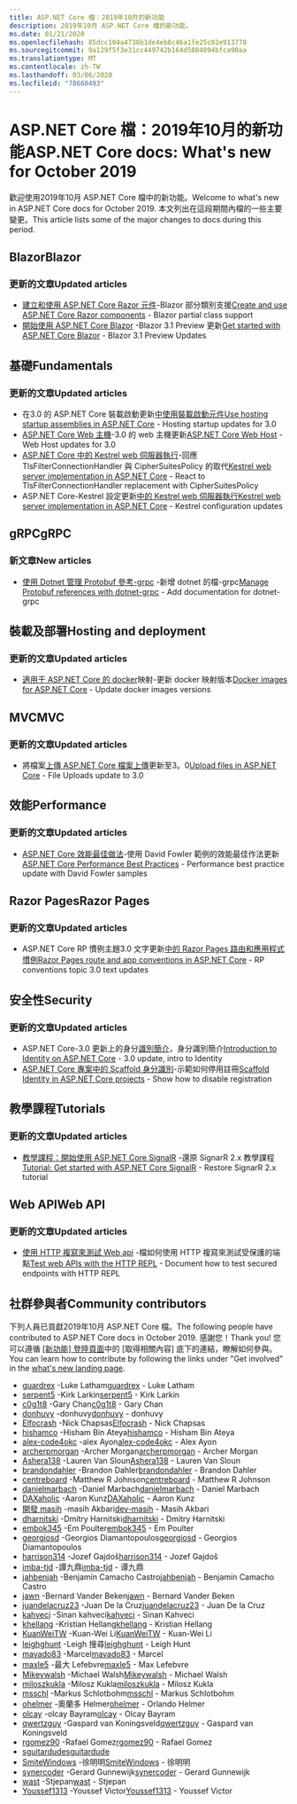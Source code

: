 ```yaml
---
title: ASP.NET Core 檔：2019年10月的新功能
description: 2019年10月 ASP.NET Core 檔的新功能。
ms.date: 01/21/2020
ms.openlocfilehash: 85dcc104a4738b1de4eb8c46a1fe25c02e913778
ms.sourcegitcommit: 9a129f5f3e31cc449742b164d5004894bfca90aa
ms.translationtype: MT
ms.contentlocale: zh-TW
ms.lasthandoff: 03/06/2020
ms.locfileid: "78660493"
---
```

# <a name="aspnet-core-docs-whats-new-for-october-2019"></a><span data-ttu-id="5f66b-103">ASP.NET Core 檔：2019年10月的新功能</span><span class="sxs-lookup"><span data-stu-id="5f66b-103">ASP.NET Core docs: What's new for October 2019</span></span>

<span data-ttu-id="5f66b-104">歡迎使用2019年10月 ASP.NET Core 檔中的新功能。</span><span class="sxs-lookup"><span data-stu-id="5f66b-104">Welcome to what's new in ASP.NET Core docs for October 2019.</span></span> <span data-ttu-id="5f66b-105">本文列出在這段期間內檔的一些主要變更。</span><span class="sxs-lookup"><span data-stu-id="5f66b-105">This article lists some of the major changes to docs during this period.</span></span>

## <a name="blazor"></a><span data-ttu-id="5f66b-106">Blazor</span><span class="sxs-lookup"><span data-stu-id="5f66b-106">Blazor</span></span>

### <a name="updated-articles"></a><span data-ttu-id="5f66b-107">更新的文章</span><span class="sxs-lookup"><span data-stu-id="5f66b-107">Updated articles</span></span>

- <span data-ttu-id="5f66b-108">[建立和使用 ASP.NET Core Razor 元件](../blazor/components.md)-Blazor 部分類別支援</span><span class="sxs-lookup"><span data-stu-id="5f66b-108">[Create and use ASP.NET Core Razor components](../blazor/components.md) - Blazor partial class support</span></span>
- <span data-ttu-id="5f66b-109">[開始使用 ASP.NET Core Blazor](../blazor/get-started.md) -Blazor 3.1 Preview 更新</span><span class="sxs-lookup"><span data-stu-id="5f66b-109">[Get started with ASP.NET Core Blazor](../blazor/get-started.md) - Blazor 3.1 Preview Updates</span></span>

## <a name="fundamentals"></a><span data-ttu-id="5f66b-110">基礎</span><span class="sxs-lookup"><span data-stu-id="5f66b-110">Fundamentals</span></span>

### <a name="updated-articles"></a><span data-ttu-id="5f66b-111">更新的文章</span><span class="sxs-lookup"><span data-stu-id="5f66b-111">Updated articles</span></span>

- <span data-ttu-id="5f66b-112">在3.0 的 ASP.NET Core 裝載啟動更新[中使用裝載啟動元件](../fundamentals/host/platform-specific-configuration.md)</span><span class="sxs-lookup"><span data-stu-id="5f66b-112">[Use hosting startup assemblies in ASP.NET Core](../fundamentals/host/platform-specific-configuration.md) - Hosting startup updates for 3.0</span></span>
- <span data-ttu-id="5f66b-113">[ASP.NET Core Web 主機](../fundamentals/host/web-host.md)-3.0 的 web 主機更新</span><span class="sxs-lookup"><span data-stu-id="5f66b-113">[ASP.NET Core Web Host](../fundamentals/host/web-host.md) - Web Host updates for 3.0</span></span>
- <span data-ttu-id="5f66b-114">[ASP.NET Core 中的 Kestrel web 伺服器執行](../fundamentals/servers/kestrel.md)-回應 TlsFilterConnectionHandler 與 CipherSuitesPolicy 的取代</span><span class="sxs-lookup"><span data-stu-id="5f66b-114">[Kestrel web server implementation in ASP.NET Core](../fundamentals/servers/kestrel.md) - React to TlsFilterConnectionHandler replacement with CipherSuitesPolicy</span></span>
- <span data-ttu-id="5f66b-115">ASP.NET Core-Kestrel 設定更新[中的 Kestrel web 伺服器執行](../fundamentals/servers/kestrel.md)</span><span class="sxs-lookup"><span data-stu-id="5f66b-115">[Kestrel web server implementation in ASP.NET Core](../fundamentals/servers/kestrel.md) - Kestrel configuration updates</span></span>

## <a name="grpc"></a><span data-ttu-id="5f66b-116">gRPC</span><span class="sxs-lookup"><span data-stu-id="5f66b-116">gRPC</span></span>

### <a name="new-articles"></a><span data-ttu-id="5f66b-117">新文章</span><span class="sxs-lookup"><span data-stu-id="5f66b-117">New articles</span></span>

- <span data-ttu-id="5f66b-118">[使用 Dotnet 管理 Protobuf 參考-grpc](../grpc/dotnet-grpc.md) -新增 dotnet 的檔-grpc</span><span class="sxs-lookup"><span data-stu-id="5f66b-118">[Manage Protobuf references with dotnet-grpc](../grpc/dotnet-grpc.md) - Add documentation for dotnet-grpc</span></span>

## <a name="hosting-and-deployment"></a><span data-ttu-id="5f66b-119">裝載及部署</span><span class="sxs-lookup"><span data-stu-id="5f66b-119">Hosting and deployment</span></span>

### <a name="updated-articles"></a><span data-ttu-id="5f66b-120">更新的文章</span><span class="sxs-lookup"><span data-stu-id="5f66b-120">Updated articles</span></span>

- <span data-ttu-id="5f66b-121">[適用于 ASP.NET Core 的 docker](../host-and-deploy/docker/building-net-docker-images.md)映射-更新 docker 映射版本</span><span class="sxs-lookup"><span data-stu-id="5f66b-121">[Docker images for ASP.NET Core](../host-and-deploy/docker/building-net-docker-images.md) - Update docker images versions</span></span>

## <a name="mvc"></a><span data-ttu-id="5f66b-122">MVC</span><span class="sxs-lookup"><span data-stu-id="5f66b-122">MVC</span></span>

### <a name="updated-articles"></a><span data-ttu-id="5f66b-123">更新的文章</span><span class="sxs-lookup"><span data-stu-id="5f66b-123">Updated articles</span></span>

- <span data-ttu-id="5f66b-124">將檔案[上傳 ASP.NET Core 檔案上傳](../mvc/models/file-uploads.md)更新至3。0</span><span class="sxs-lookup"><span data-stu-id="5f66b-124">[Upload files in ASP.NET Core](../mvc/models/file-uploads.md) - File Uploads update to 3.0</span></span>

## <a name="performance"></a><span data-ttu-id="5f66b-125">效能</span><span class="sxs-lookup"><span data-stu-id="5f66b-125">Performance</span></span>

### <a name="updated-articles"></a><span data-ttu-id="5f66b-126">更新的文章</span><span class="sxs-lookup"><span data-stu-id="5f66b-126">Updated articles</span></span>

- <span data-ttu-id="5f66b-127">[ASP.NET Core 效能最佳做法](../performance/performance-best-practices.md)-使用 David Fowler 範例的效能最佳作法更新</span><span class="sxs-lookup"><span data-stu-id="5f66b-127">[ASP.NET Core Performance Best Practices](../performance/performance-best-practices.md) - Performance best practice update with David Fowler samples</span></span>

## <a name="razor-pages"></a><span data-ttu-id="5f66b-128">Razor Pages</span><span class="sxs-lookup"><span data-stu-id="5f66b-128">Razor Pages</span></span>

### <a name="updated-articles"></a><span data-ttu-id="5f66b-129">更新的文章</span><span class="sxs-lookup"><span data-stu-id="5f66b-129">Updated articles</span></span>

- <span data-ttu-id="5f66b-130">ASP.NET Core RP 慣例主題3.0 文字更新[中的 Razor Pages 路由和應用程式慣例](../razor-pages/razor-pages-conventions.md)</span><span class="sxs-lookup"><span data-stu-id="5f66b-130">[Razor Pages route and app conventions in ASP.NET Core](../razor-pages/razor-pages-conventions.md) - RP conventions topic 3.0 text updates</span></span>

## <a name="security"></a><span data-ttu-id="5f66b-131">安全性</span><span class="sxs-lookup"><span data-stu-id="5f66b-131">Security</span></span>

### <a name="updated-articles"></a><span data-ttu-id="5f66b-132">更新的文章</span><span class="sxs-lookup"><span data-stu-id="5f66b-132">Updated articles</span></span>

- <span data-ttu-id="5f66b-133">ASP.NET Core-3.0 更新上的身分[識別簡介](../security/authentication/identity.md)，身分識別簡介</span><span class="sxs-lookup"><span data-stu-id="5f66b-133">[Introduction to Identity on ASP.NET Core](../security/authentication/identity.md) - 3.0 update, intro to Identity</span></span>
- <span data-ttu-id="5f66b-134">[ASP.NET Core 專案中的 Scaffold 身分識別](../security/authentication/scaffold-identity.md)-示範如何停用註冊</span><span class="sxs-lookup"><span data-stu-id="5f66b-134">[Scaffold Identity in ASP.NET Core projects](../security/authentication/scaffold-identity.md) - Show how to disable registration</span></span>

## <a name="tutorials"></a><span data-ttu-id="5f66b-135">教學課程</span><span class="sxs-lookup"><span data-stu-id="5f66b-135">Tutorials</span></span>

### <a name="updated-articles"></a><span data-ttu-id="5f66b-136">更新的文章</span><span class="sxs-lookup"><span data-stu-id="5f66b-136">Updated articles</span></span>

- <span data-ttu-id="5f66b-137">[教學課程：開始使用 ASP.NET Core SignalR](../tutorials/signalr.md) -還原 SignarR 2.x 教學課程</span><span class="sxs-lookup"><span data-stu-id="5f66b-137">[Tutorial: Get started with ASP.NET Core SignalR](../tutorials/signalr.md) - Restore SignarR 2.x tutorial</span></span>

## <a name="web-api"></a><span data-ttu-id="5f66b-138">Web API</span><span class="sxs-lookup"><span data-stu-id="5f66b-138">Web API</span></span>

### <a name="updated-articles"></a><span data-ttu-id="5f66b-139">更新的文章</span><span class="sxs-lookup"><span data-stu-id="5f66b-139">Updated articles</span></span>

- <span data-ttu-id="5f66b-140">[使用 HTTP 複寫來測試 Web api](../web-api/http-repl.md) -檔如何使用 HTTP 複寫來測試受保護的端點</span><span class="sxs-lookup"><span data-stu-id="5f66b-140">[Test web APIs with the HTTP REPL](../web-api/http-repl.md) - Document how to test secured endpoints with HTTP REPL</span></span>

## <a name="community-contributors"></a><span data-ttu-id="5f66b-141">社群參與者</span><span class="sxs-lookup"><span data-stu-id="5f66b-141">Community contributors</span></span>

<span data-ttu-id="5f66b-142">下列人員已貢獻2019年10月 ASP.NET Core 檔。</span><span class="sxs-lookup"><span data-stu-id="5f66b-142">The following people have contributed to ASP.NET Core docs in October 2019.</span></span> <span data-ttu-id="5f66b-143">感謝您！</span><span class="sxs-lookup"><span data-stu-id="5f66b-143">Thank you!</span></span> <span data-ttu-id="5f66b-144">您可以遵循 [[新功能] 登陸頁面](index.yml)中的 [取得相關內容] 底下的連結，瞭解如何參與。</span><span class="sxs-lookup"><span data-stu-id="5f66b-144">You can learn how to contribute by following the links under "Get involved" in the [what's new landing page](index.yml).</span></span>

- <span data-ttu-id="5f66b-145">[guardrex](https://github.com/guardrex) -Luke Latham</span><span class="sxs-lookup"><span data-stu-id="5f66b-145">[guardrex](https://github.com/guardrex) - Luke Latham</span></span>
- <span data-ttu-id="5f66b-146">[serpent5](https://github.com/serpent5) -Kirk Larkin</span><span class="sxs-lookup"><span data-stu-id="5f66b-146">[serpent5](https://github.com/serpent5) - Kirk Larkin</span></span>
- <span data-ttu-id="5f66b-147">[c0g1t8](https://github.com/c0g1t8) -Gary Chan</span><span class="sxs-lookup"><span data-stu-id="5f66b-147">[c0g1t8](https://github.com/c0g1t8) - Gary Chan</span></span>
- <span data-ttu-id="5f66b-148">[donhuvy](https://github.com/donhuvy) -donhuvy</span><span class="sxs-lookup"><span data-stu-id="5f66b-148">[donhuvy](https://github.com/donhuvy) - donhuvy</span></span>
- <span data-ttu-id="5f66b-149">[Elfocrash](https://github.com/Elfocrash) -Nick Chapsas</span><span class="sxs-lookup"><span data-stu-id="5f66b-149">[Elfocrash](https://github.com/Elfocrash) - Nick Chapsas</span></span>
- <span data-ttu-id="5f66b-150">[hishamco](https://github.com/hishamco) -Hisham Bin Ateya</span><span class="sxs-lookup"><span data-stu-id="5f66b-150">[hishamco](https://github.com/hishamco) - Hisham Bin Ateya</span></span>
- <span data-ttu-id="5f66b-151">[alex-code4okc](https://github.com/alex-code4okc) -alex Ayon</span><span class="sxs-lookup"><span data-stu-id="5f66b-151">[alex-code4okc](https://github.com/alex-code4okc) - Alex Ayon</span></span>
- <span data-ttu-id="5f66b-152">[archerpmorgan](https://github.com/archerpmorgan) -Archer Morgan</span><span class="sxs-lookup"><span data-stu-id="5f66b-152">[archerpmorgan](https://github.com/archerpmorgan) - Archer Morgan</span></span>
- <span data-ttu-id="5f66b-153">[Ashera138](https://github.com/Ashera138) -Lauren Van Sloun</span><span class="sxs-lookup"><span data-stu-id="5f66b-153">[Ashera138](https://github.com/Ashera138) - Lauren Van Sloun</span></span>
- <span data-ttu-id="5f66b-154">[brandondahler](https://github.com/brandondahler) -Brandon Dahler</span><span class="sxs-lookup"><span data-stu-id="5f66b-154">[brandondahler](https://github.com/brandondahler) - Brandon Dahler</span></span>
- <span data-ttu-id="5f66b-155">[centreboard](https://github.com/centreboard) -Matthew R Johnson</span><span class="sxs-lookup"><span data-stu-id="5f66b-155">[centreboard](https://github.com/centreboard) - Matthew R Johnson</span></span>
- <span data-ttu-id="5f66b-156">[danielmarbach](https://github.com/danielmarbach) -Daniel Marbach</span><span class="sxs-lookup"><span data-stu-id="5f66b-156">[danielmarbach](https://github.com/danielmarbach) - Daniel Marbach</span></span>
- <span data-ttu-id="5f66b-157">[DAXaholic](https://github.com/DAXaholic) -Aaron Kunz</span><span class="sxs-lookup"><span data-stu-id="5f66b-157">[DAXaholic](https://github.com/DAXaholic) - Aaron Kunz</span></span>
- <span data-ttu-id="5f66b-158">[開發 masih](https://github.com/dev-masih) -masih Akbari</span><span class="sxs-lookup"><span data-stu-id="5f66b-158">[dev-masih](https://github.com/dev-masih) - Masih Akbari</span></span>
- <span data-ttu-id="5f66b-159">[dharnitski](https://github.com/dharnitski) -Dmitry Harnitski</span><span class="sxs-lookup"><span data-stu-id="5f66b-159">[dharnitski](https://github.com/dharnitski) - Dmitry Harnitski</span></span>
- <span data-ttu-id="5f66b-160">[embok345](https://github.com/embok345) -Em Poulter</span><span class="sxs-lookup"><span data-stu-id="5f66b-160">[embok345](https://github.com/embok345) - Em Poulter</span></span>
- <span data-ttu-id="5f66b-161">[georgiosd](https://github.com/georgiosd) -Georgios Diamantopoulos</span><span class="sxs-lookup"><span data-stu-id="5f66b-161">[georgiosd](https://github.com/georgiosd) - Georgios Diamantopoulos</span></span>
- <span data-ttu-id="5f66b-162">[harrison314](https://github.com/harrison314) -Jozef Gajdoš</span><span class="sxs-lookup"><span data-stu-id="5f66b-162">[harrison314](https://github.com/harrison314) - Jozef Gajdoš</span></span>
- <span data-ttu-id="5f66b-163">[imba-tjd](https://github.com/imba-tjd) -譚九鼎</span><span class="sxs-lookup"><span data-stu-id="5f66b-163">[imba-tjd](https://github.com/imba-tjd) - 谭九鼎</span></span>
- <span data-ttu-id="5f66b-164">[jahbenjah](https://github.com/jahbenjah) -Benjamín Camacho Castro</span><span class="sxs-lookup"><span data-stu-id="5f66b-164">[jahbenjah](https://github.com/jahbenjah) - Benjamín Camacho Castro</span></span>
- <span data-ttu-id="5f66b-165">[jawn](https://github.com/jawn) -Bernard Vander Beken</span><span class="sxs-lookup"><span data-stu-id="5f66b-165">[jawn](https://github.com/jawn) - Bernard Vander Beken</span></span>
- <span data-ttu-id="5f66b-166">[juandelacruz23](https://github.com/juandelacruz23) -Juan De la Cruz</span><span class="sxs-lookup"><span data-stu-id="5f66b-166">[juandelacruz23](https://github.com/juandelacruz23) - Juan De la Cruz</span></span>
- <span data-ttu-id="5f66b-167">[kahveci](https://github.com/kahveci) -Sinan kahveci</span><span class="sxs-lookup"><span data-stu-id="5f66b-167">[kahveci](https://github.com/kahveci) - Sinan Kahveci</span></span>
- <span data-ttu-id="5f66b-168">[khellang](https://github.com/khellang) -Kristian Hellang</span><span class="sxs-lookup"><span data-stu-id="5f66b-168">[khellang](https://github.com/khellang) - Kristian Hellang</span></span>
- <span data-ttu-id="5f66b-169">[KuanWeiTW](https://github.com/KuanWeiTW) -Kuan-Wei Li</span><span class="sxs-lookup"><span data-stu-id="5f66b-169">[KuanWeiTW](https://github.com/KuanWeiTW) - Kuan-Wei Li</span></span>
- <span data-ttu-id="5f66b-170">[leighghunt](https://github.com/leighghunt) -Leigh 搜尋</span><span class="sxs-lookup"><span data-stu-id="5f66b-170">[leighghunt](https://github.com/leighghunt) - Leigh Hunt</span></span>
- <span data-ttu-id="5f66b-171">[mavado83](https://github.com/mavado83) -Marcel</span><span class="sxs-lookup"><span data-stu-id="5f66b-171">[mavado83](https://github.com/mavado83) - Marcel</span></span>
- <span data-ttu-id="5f66b-172">[maxle5](https://github.com/maxle5) -最大 Lefebvre</span><span class="sxs-lookup"><span data-stu-id="5f66b-172">[maxle5](https://github.com/maxle5) - Max Lefebvre</span></span>
- <span data-ttu-id="5f66b-173">[Mikeywalsh](https://github.com/Mikeywalsh) -Michael Walsh</span><span class="sxs-lookup"><span data-stu-id="5f66b-173">[Mikeywalsh](https://github.com/Mikeywalsh) - Michael Walsh</span></span>
- <span data-ttu-id="5f66b-174">[miloszkukla](https://github.com/miloszkukla) -Milosz Kukla</span><span class="sxs-lookup"><span data-stu-id="5f66b-174">[miloszkukla](https://github.com/miloszkukla) - Milosz Kukla</span></span>
- <span data-ttu-id="5f66b-175">[msschl](https://github.com/msschl) -Markus Schlotbohm</span><span class="sxs-lookup"><span data-stu-id="5f66b-175">[msschl](https://github.com/msschl) - Markus Schlotbohm</span></span>
- <span data-ttu-id="5f66b-176">[ohelmer](https://github.com/ohelmer) -奧蘭多 Helmer</span><span class="sxs-lookup"><span data-stu-id="5f66b-176">[ohelmer](https://github.com/ohelmer) - Orlando Helmer</span></span>
- <span data-ttu-id="5f66b-177">[olcay](https://github.com/olcay) -olcay Bayram</span><span class="sxs-lookup"><span data-stu-id="5f66b-177">[olcay](https://github.com/olcay) - Olcay Bayram</span></span>
- <span data-ttu-id="5f66b-178">[qwertzguy](https://github.com/qwertzguy) -Gaspard van Koningsveld</span><span class="sxs-lookup"><span data-stu-id="5f66b-178">[qwertzguy](https://github.com/qwertzguy) - Gaspard van Koningsveld</span></span>
- <span data-ttu-id="5f66b-179">[rgomez90](https://github.com/rgomez90) -Rafael Gomez</span><span class="sxs-lookup"><span data-stu-id="5f66b-179">[rgomez90](https://github.com/rgomez90) - Rafael Gomez</span></span>
- [<span data-ttu-id="5f66b-180">sguitardude</span><span class="sxs-lookup"><span data-stu-id="5f66b-180">sguitardude</span></span>](https://github.com/sguitardude) 
- <span data-ttu-id="5f66b-181">[SmiteWindows](https://github.com/SmiteWindows) -徐明明</span><span class="sxs-lookup"><span data-stu-id="5f66b-181">[SmiteWindows](https://github.com/SmiteWindows) - 徐明明</span></span>
- <span data-ttu-id="5f66b-182">[synercoder](https://github.com/synercoder) -Gerard Gunnewijk</span><span class="sxs-lookup"><span data-stu-id="5f66b-182">[synercoder](https://github.com/synercoder) - Gerard Gunnewijk</span></span>
- <span data-ttu-id="5f66b-183">[wast](https://github.com/wast) -Stjepan</span><span class="sxs-lookup"><span data-stu-id="5f66b-183">[wast](https://github.com/wast) - Stjepan</span></span>
- <span data-ttu-id="5f66b-184">[Youssef1313](https://github.com/Youssef1313) -Youssef Victor</span><span class="sxs-lookup"><span data-stu-id="5f66b-184">[Youssef1313](https://github.com/Youssef1313) - Youssef Victor</span></span>
